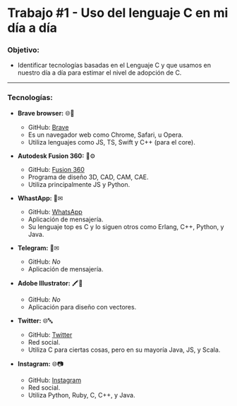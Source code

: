 # Trabajo #1 - Uso del lenguaje C en mi día a día

### Objetivo:
- Identificar tecnologías basadas en el Lenguaje C y que usamos en nuestro día a día para estimar el nivel de adopción de C.
___
### Tecnologías:
- **Brave browser:** 🌐🔎
	- GitHub: [Brave](%5Bhttps://github.com/brave/%5D%28https://github.com/brave/%29)
	- Es un navegador web como Chrome, Safari, u Opera.
	- Utiliza lenguajes como JS, TS, Swift y C++ (para el core).

- **Autodesk Fusion 360:** 🧱⚙
	- GitHub: [Fusion 360](https://github.com/AutodeskFusion360%5D%28https://github.com/AutodeskFusion360)
	- Programa de diseño 3D, CAD, CAM, CAE.
	- Utiliza principalmente JS y Python.

- **WhastApp:** 📱✉
	- GitHub: [WhatsApp](https://github.com/WhatsApp)
	- Aplicación de mensajería.
	- Su lenguaje top es C y lo siguen otros como Erlang, C++, Python, y Java.

- **Telegram:** 📱✉
	- GitHub: *No*
	- Aplicación de mensajería.

- **Adobe Illustrator:** 🖍🎨
	- GitHub: *No*
	- Aplicación para diseño con vectores.

- **Twitter:** 🌐🔤
	- GitHub: [Twitter](https://github.com/twitter)
	- Red social.
	- Utiliza C para ciertas cosas, pero en su mayoría Java, JS, y Scala.

- **Instagram:** 🌐📷
	- GitHub: [Instagram](https://github.com/instagram)
	- Red social.
	- Utiliza Python, Ruby, C, C++, y Java.
